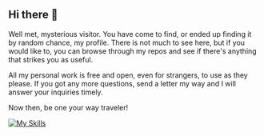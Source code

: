 ## Hi there 👋

Well met, mysterious visitor. You have come to find, or ended up finding it by random chance, my profile. There is not much to see here, but if you would like to, you can browse through my repos and see if there's anything that strikes you as useful.

All my personal work is free and open, even for strangers, to use as they please. If you got any more questions, send a letter my way and I will answer your inquiries timely.

Now then, be one your way traveler!

[![My Skills](https://skillicons.dev/icons?i=git,js,py,vue,ubuntu,postgres,vscode)](https://skillicons.dev)

